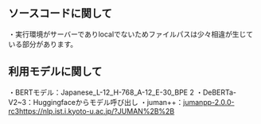## ソースコードに関して
・実行環境がサーバーでありlocalでないためファイルパスは少々相違が生じている部分があります。
## 利用モデルに関して
 ・BERTモデル：Japanese_L-12_H-768_A-12_E-30_BPE 2
 ・DeBERTa-V2~3：Huggingfaceからモデル呼び出し
 ・juman++：[jumanpp-2.0.0-rc3](https://nlp.ist.i.kyoto-u.ac.jp/?JUMAN%2B%2B)https://nlp.ist.i.kyoto-u.ac.jp/?JUMAN%2B%2B


